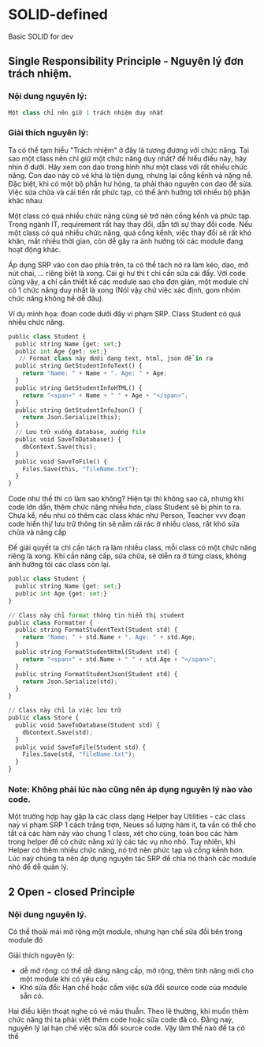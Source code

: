 # SOLID-defined
Basic SOLID for dev

## Single Responsibility Principle - Nguyên lý đơn trách nhiệm.
### Nội dung nguyên lý: 
```python
Một class chỉ nên giữ 1 trách nhiệm duy nhất
```
### Giải thích nguyên lý: 
Ta có thể tạm hiểu "Trách nhiệm" ở đây là tương đương với chức năng. Tại sao một class nên chỉ giữ một chức năng duy nhất? để hiểu điều này, hãy nhìn ở dưới.
Hãy xem con dao trong hình như một class với rất nhiều chức năng. Con dao này có vẻ khá là tiện dụng, nhưng lại cồng kềnh và nặng nề. Đặc biệt, khi có một bộ phần hư hỏng, ta phải tháo nguyên con dao để sửa. Việc sửa chữa và cải tiến rất phức tạp, có thể ảnh hưởng tới nhiều bộ phận khác nhau.

Một class có quá nhiều chức năng cũng sẽ trở nên cồng kềnh và phức tạp. Trong ngành IT, requirement rất hay thay đổi, dẫn tới sự thay đổi code. Nếu một class có quá nhiều chức năng, quá cồng kềnh, việc thay đổi sẽ rất khó khăn, mất nhiều thời gian, còn dễ gây ra ảnh hưởng tói các module đang hoạt động khác.

Áp dụng SRP vào con dao phía trên, ta có thể tách nó ra làm kéo, dao, mở nút chai, ... riêng biệt là xong. Cái gì hư thì t chỉ cần sửa cái đấy. Với code cũng vậy, a chỉ cần thiết kế các module sao cho đơn giản, một module chỉ có 1 chức năng duy nhất là xong (Nói vậy chứ việc xác định, gom nhóm chức năng không hề dễ đâu).

Ví dụ minh họa: đoan code dưới đây vi phạm SRP. Class Student có quá nhiều chức năng.

```python
public class Student {
  public string Name {get; set;}
  public int Age {get; set;}
   // Format class này dưới dạng text, html, json để in ra
  public string GetStudentInfoText() {
    return "Name: " + Name + ". Age: " + Age;
  }
  public string GetStudentInfoHTML() {
    return "<span>" + Name + " " + Age + "</span>";
  }
  public string GetStudentInfoJson() {
    return Json.Serialize(this);
  }
  // Lưu trữ xuống database, xuống file
  public void SaveToDatabase() {
    dbContext.Save(this);
  }
  public void SaveToFile() {
    Files.Save(this, "fileName.txt");
  }
}
```

Code như thế thì có làm sao không? Hiện tại thì không sao cả, nhưng khi code lớn dần, thêm chức năng nhiều hơn, class Student sẽ bị phìn to ra. Chưa kể, nếu như có thêm các class khác như Person, Teacher vvv đoạn code hiển thị/ lưu trữ thông tin sẽ nằm rải rác ở nhiều class, rất khó sửa chửa và nâng cấp

Để giải quyết ta chỉ cần tách ra làm nhiều class, mỗi class có một chức năng riêng là xong. Khi cần nâng cấp, sửa chữa, sẽ diễn ra ở từng class, không ảnh hưởng tói các class còn lại.

```python
public class Student {
  public string Name {get; set;}
  public int Age {get; set;}
}

// Class này chỉ format thông tin hiển thị student
public class Formatter {
  public string FormatStudentText(Student std) {
    return "Name: " + std.Name + ". Age: " + std.Age;
  }
  public string FormatStudentHtml(Student std) {
    return "<span>" + std.Name + " " + std.Age + "</span>";
  }
  public string FormatStudentJson(Student std) {
    return Json.Serialize(std);
  }
}

// Class này chỉ lo việc lưu trữ
public class Store {
  public void SaveToDatabase(Student std) {
    dbContext.Save(std);
  }
  public void SaveToFile(Student std) {
    Files.Save(std, "fileName.txt");
  }
}
```
### Note: Không phải lúc nào cũng nên áp dụng nguyên lý nào vào code. 
Một trường hợp hay gặp là các class dạng Helper hay Utilities - các class naỳ vi phạm SRP 1 cách trắng trợn, Neues số lượng hàm ít, ta vấn có thể cho tất cả các hàm này vào chung 1 class, xét cho cùng, toàn boọ các hàm trong helper đề có chức năng xử lý các tác vụ nho nhỏ.
Tuy nhiên, khi Helper có thêm nhiều chức năng, nó trở nên phức tạp và cồng kềnh hơn. Lúc naỳ chúng ta nên áp dụng nguyên tác SRP để chia nó thành các module nhỏ để dễ quản lý.

## 2 Open - closed Principle
### Nội dung nguyên lý.
Có thể thoải mái mở rộng một module, nhưng hạn chế sửa đổi bên trong module đó 

Giải thích nguyên lý: 
* dễ mở rộng: có thể dễ dàng nâng cấp, mở rộng, thêm tính năng mới cho một module khi có yêu cầu.
* Khó sửa đổi: Hạn chế hoặc cấm việc sửa đổi source code của module sẵn có.

Hai điều kiện thoạt nghe có vẻ mâu thuẫn. Theo lẽ thường, khi muốn thêm chức năng thì ta phải viết thêm code hoặc sữa code đã có. Đằng naỳ, nguyên lý lại hạn chế việc sửa đổi source code. Vậy làm thế naò để ta có thể
